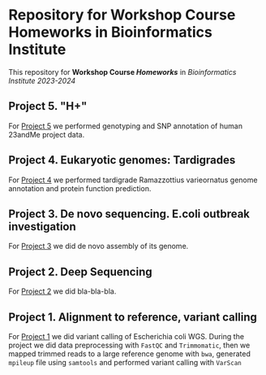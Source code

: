 # Repository for Workshop Course Homeworks in Bioinformatics Institute

This repository for **Workshop Course *Homeworks*** in *Bioinformatics Institute 2023-2024*

## Project 5. "H+"

For [Project 5](Project%205) we performed genotyping and SNP annotation of human 23andMe project data.

## Project 4. Eukaryotic genomes: Tardigrades

For [Project 4](Project%204) we performed tardigrade Ramazzottius varieornatus genome annotation and protein function prediction.

## Project 3. De novo sequencing. E.coli outbreak investigation

For [Project 3](Project%203) we did de novo assembly of its genome.

## Project 2. Deep Sequencing

For [Project 2](Project%202) we did bla-bla-bla.

## Project 1. Alignment to reference, variant calling

For [Project 1](Project%201) we did variant calling of Escherichia coli WGS. During the project we did data preprocessing with `FastQC` and `Trimmomatic`, then we mapped trimmed reads to a large reference genome with `bwa`, generated `mpileup` file using `samtools` and performed variant calling with `VarScan`
